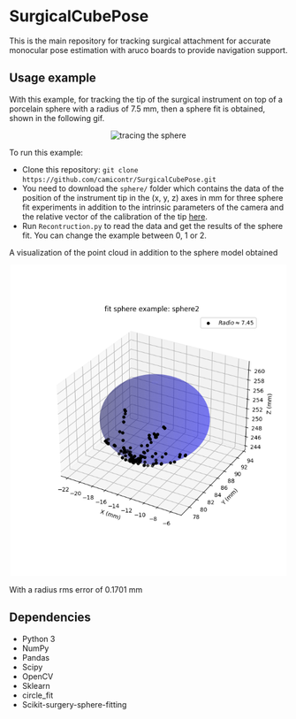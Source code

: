 # SurgicalCubePose
This is the main repository for tracking surgical attachment for accurate monocular pose estimation with aruco boards to provide navigation support.


## Usage example
With this example, for tracking the tip of the surgical instrument on top of a porcelain sphere with a radius of 7.5 mm, then a sphere fit is obtained, shown in the following gif.

<p align="center">
    <img src="figures/tracing.gif" alt="tracing the sphere" width="300px"/>
</p>

To run this example:

* Clone this repository: `git clone https://github.com/camicontr/SurgicalCubePose.git`
* You need to download the `sphere/` folder which contains the data of the position of the instrument tip in the (x, y, z) axes in mm for three sphere fit experiments in addition to the intrinsic parameters of the camera and the relative vector of the calibration of the tip  [here](https://drive.google.com/drive/folders/1E_RvevjmIQaYquqwyUEOO_2DNnOohgSj?usp=sharing).
* Run `Recontruction.py` to read the data and get the results of the sphere fit. You can change the example between 0, 1 or 2.

A visualization of the point cloud in addition to the sphere model obtained 

<p align="center">
    <img src="figures/Sphere.png" alt="Result of fit sphere" width="500px"/>
</p>
With a radius rms error of 0.1701 mm 

## Dependencies

* Python 3
* NumPy
* Pandas
* Scipy
* OpenCV
* Sklearn
* circle_fit
* Scikit-surgery-sphere-fitting
